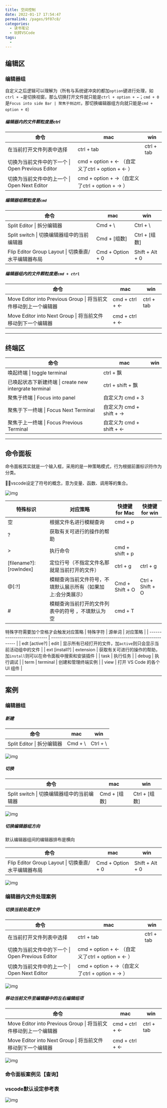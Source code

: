 ```yaml
---
title: 空间控制
date: 2022-01-17 17:54:47
permalink: /pages/9f07c8/
categories:
  - 读书笔记
  - 玩转VSCode
tags:
  - 
---
```

## 编辑区

### 编辑器组

自定义之后逻辑可以理解为（所有与系统键冲突的都加`option`键进行处理，如`ctrl + ←`是切换视窗，那么切换打开文件就只能是`ctrl + option + ←`；`cmd + 0`是`Focus into side Bar | 聚焦于侧边栏`，那切换编辑器组方向就只能是`cmd + option + 0`）

##### 编辑器内的文件颗粒度是ctrl

| 命令                                             | mac                                             | win        |
| ------------------------------------------------ | ----------------------------------------------- | ---------- |
| 在当前打开文件列表中选择                         | ctrl + tab                                      | ctrl + tab |
| 切换为当前文件中的下一个 \| Open Previous Editor | cmd + option + ← （自定义了ctrl + option + ← ） |            |
| 切换为当前文件中的上一个 \| Open Next Editor     | cmd + option + →（自定义了ctrl + option + → ）  |            |

##### 编辑器组颗粒度是`cmd`

| 命令                                                | mac              | win             |
| --------------------------------------------------- | ---------------- | --------------- |
| Split Editor \| 拆分编辑器                          | Cmd + \          | Ctrl + \        |
| Split switch \| 切换编辑器组中的当前编辑器          | Cmd + [组数]     | Ctrl + [组数]   |
| Flip Editor Group Layout \| 切换垂直/水平编辑器布局 | Cmd + Option + 0 | Shift + Alt + 0 |

##### 编辑器组内的文件颗粒度是`cmd + ctrl`

| 命令                                                         | mac            | win        |
| ------------------------------------------------------------ | -------------- | ---------- |
| Move Editor into Previous Group \| 将当前文件移动到上一个编辑器 | cmd + ctrl + ← | ctrl + tab |
| Move Editor into Next Group \| 将当前文件移动到下一个编辑器  | cmd + ctrl + ← |            |



----



## 终端区

| 命令                                                   | mac                      | win  |
| ------------------------------------------------------ | ------------------------ | ---- |
| 唤起终端 \| toggle terminal                            | ctrl + 飘                |      |
| 已唤起状态下新建终端 \| create new intergrate terminal | ctrl + shift + 飘        |      |
| 聚焦于终端 \| Focus into panel                         | 自定义为 cmd + 3         |      |
| 聚焦于下一终端 \| Focus Next Terminal                  | 自定义为 cmd + shift + → |      |
| 聚焦于上一终端 \| Focus Previous Terminal              | 自定义为 cmd + shift + ← |      |



---



## 命令面板

命令面板其实就是一个输入框，采用的是一种策略模式，行为根据前置标识符作为分类。

vscode设定了符号的概念，意为变量、函数、调用等的集合。

![img](https://tva1.sinaimg.cn/large/008i3skNly1gse80l6ggfj30xi0jmacd.jpg)

| 特殊标识               | 对应策略                                                     | 快捷键 for Mac  | 快捷键 for win   |
| ---------------------- | ------------------------------------------------------------ | --------------- | ---------------- |
| 空                     | 根据文件名进行模糊查询                                       | cmd + p         |                  |
| ?                      | 获取有关可进行的操作的帮助                                   |                 |                  |
| >                      | 执行命令                                                     | cmd + shift + p |                  |
| [filename?]:[rowIndex] | 定位行号（不指定文件名那就是当前打开的文件）                 | ctrl + g        | ctrl + g         |
| @[:?]                  | 模糊查询当前文件符号，不填默认展示所有（如果加上:会分类展示） | Cmd + Shift + O | Ctrl + Shift + O |
| #                      | 模糊查询当前打开的文件列表中的符号 ，不填默认为空            | cmd + T         |                  |

特殊字符需要加个空格才会触发对应策略
| 特殊字符 \| 源单词          | 对应策略                                                     |
| --------------------------- | ------------------------------------------------------------ |
| edt [active?] \| edit       | 显示所有已经打开的文件，加`active`则只会显示当前活动组中的文件 |
| ext [install?] \| extension | 获取有关可进行的操作的帮助，加`install`则可以在命令面板中搜索和安装插件 |
| task                        | 执行任务                                                     |
| debug                       | 执行调试                                                     |
| term \| terminal            | 创建和管理终端实例                                           |
| view                        | 打开 VS Code 的各个 UI 组件                                  |



---



## 案例

### 编辑器组

##### 新建

| 命令                       | mac     | win      |
| -------------------------- | ------- | -------- |
| Split Editor \| 拆分编辑器 | Cmd + \ | Ctrl + \ |

![img](https://tva1.sinaimg.cn/large/008i3skNly1gs9minbve0g30s80ib17d.gif)

##### 切换

| 命令                                       | mac          | win           |
| ------------------------------------------ | ------------ | ------------- |
| Split switch \| 切换编辑器组中的当前编辑器 | Cmd + [组数] | Ctrl + [组数] |

![img](https://tva1.sinaimg.cn/large/008i3skNly1gs9mhwz9dhg30sk0ihqb5.gif)

##### 切换编辑器组方向

默认编辑器组间的编辑器排布是横向

| 命令                                                | mac              | win             |
| --------------------------------------------------- | ---------------- | --------------- |
| Flip Editor Group Layout \| 切换垂直/水平编辑器布局 | Cmd + Option + 0 | Shift + Alt + 0 |

![img](https://tva1.sinaimg.cn/large/008i3skNly1gs9mhoihpvg30sk0ih14w.gif)



### 编辑器内文件处理案例

##### 切换当前处理文件

| 命令                                             | mac                                             | win        |
| ------------------------------------------------ | ----------------------------------------------- | ---------- |
| 在当前打开文件列表中选择                         | ctrl + tab                                      | ctrl + tab |
| 切换为当前文件中的下一个 \| Open Previous Editor | cmd + option + ← （自定义了ctrl + option + ← ） |            |
| 切换为当前文件中的上一个 \| Open Next Editor     | cmd + option + →（自定义了ctrl + option + → ）  |            |

![img](https://tva1.sinaimg.cn/large/008i3skNly1gs9nj39dx1g30sk0ihk8q.gif)

##### 移动当前文件至编辑器中的左右编辑组项

| 命令                                                         | mac            | win        |
| ------------------------------------------------------------ | -------------- | ---------- |
| Move Editor into Previous Group \| 将当前文件移动到上一个编辑器 | cmd + ctrl + ← | ctrl + tab |
| Move Editor into Next Group \| 将当前文件移动到下一个编辑器  | cmd + ctrl + ← |            |

![img](https://tva1.sinaimg.cn/large/008i3skNly1gs9niilkaug30sk0ihtg0.gif)

### 命令面板案例见【查询】



### vscode默认设定参考表

![img](https://tva1.sinaimg.cn/large/008i3skNly1gs9m10pvklj30s20he425.jpg)

